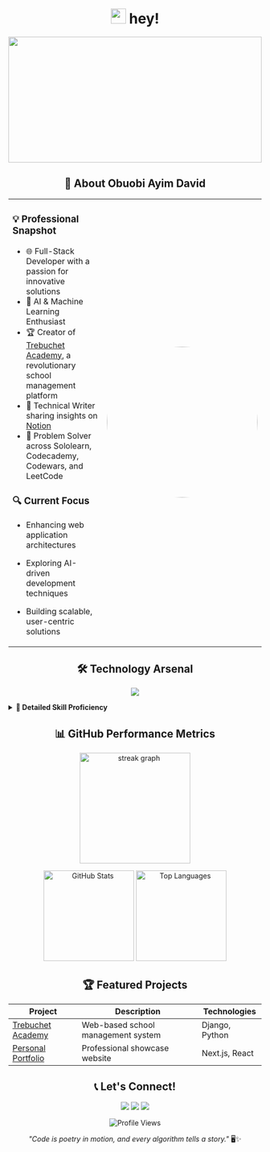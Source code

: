 <!-- Header with Dynamic Background -->
<h1 align="center">
  <img src="https://raw.githubusercontent.com/iampavangandhi/iampavangandhi/master/gifs/Hi.gif" width="30px"> hey!
</h1>

<!-- Dynamic Header Image with Subtle Animation -->
<p align="center">
  <img src="https://github.com/AWESOME04/AWESOME04/assets/102630199/a446339b-c8b5-4756-bbe4-ad39c50eae89" width="100%" height="250" style="object-fit: cover; animation: pulse 2s infinite;" />
</p>

<!-- Advanced About Me Section with Emoji Flair -->
<h2 align="center">🚀 About Obuobi Ayim David</h2>

<table width="100%">
  <tr>
    <td width="60%" valign="top">
      
### 💡 Professional Snapshot

- 🌐 Full-Stack Developer with a passion for innovative solutions
- 🤖 AI & Machine Learning Enthusiast
- 🏆 Creator of [Trebuchet Academy](https://trebuchet-academy-uh1t.onrender.com/), a revolutionary school management platform
- 📝 Technical Writer sharing insights on [Notion](https://www.notion.so/Quick-Note-ee60a664aa4a4c40b58c8f0ad1d323d7?pvs=4)
- 🧩 Problem Solver across Sololearn, Codecademy, Codewars, and LeetCode

### 🔍 Current Focus
- Enhancing web application architectures
- Exploring AI-driven development techniques
- Building scalable, user-centric solutions

    </td>
    <td width="40%" align="center">
      <img src="https://github.com/Adam-pw/Adam-pw/blob/main/animation_500_kxa883sd.gif" width="300" height="300" style="border-radius: 50%;" />
    </td>
  </tr>
</table>

<!-- Tech Stack with Detailed Icons -->
<h2 align="center">🛠 Technology Arsenal</h2>

<p align="center">
  <img src="https://skillicons.dev/icons?i=python,django,react,nextjs,nodejs,typescript,html,css,bootstrap,git,github,vscode,figma,docker,azure,digitalocean" />
</p>

<!-- Advanced Skills Breakdown -->
<details>
<summary><b>🔬 Detailed Skill Proficiency</b></summary>

| Category | Skills |
|----------|--------|
| Languages | Python, JavaScript, TypeScript, Bash |
| Frameworks | Django, React, Next.js, Node.js |
| Cloud & DevOps | Azure, DigitalOcean, Docker |
| Design & Tools | Figma, VSCode, Git, Canva |
</details>

<!-- GitHub Metrics with Enhanced Visualization -->
<h2 align="center">📊 GitHub Performance Metrics</h2>

<p align="center">
 <img src="https://streak-stats.demolab.com?user=aristocratjnr&locale=en&mode=daily&theme=dark&hide_border=false&border_radius=5&order=3" height="220" alt="streak graph"  />
</p>

<div align="center">
  <img src="https://github-readme-stats.vercel.app/api?username=aristocratjnr&show_icons=true&theme=radical&include_all_commits=true&count_private=true" height="180" alt="GitHub Stats"/>
  <img src="https://github-readme-stats.vercel.app/api/top-langs/?username=aristocratjnr&layout=compact&theme=radical" height="180" alt="Top Languages"/>
</div>

<!-- Project Showcase -->
<h2 align="center">🏆 Featured Projects</h2>

| Project | Description | Technologies |
|---------|-------------|--------------|
| [Trebuchet Academy](https://trebuchet-academy-uh1t.onrender.com/) | Web-based school management system | Django, Python |
| [Personal Portfolio](https://mynextjs-portfolio-nu.vercel.app/) | Professional showcase website | Next.js, React |

<!-- Dynamic Contact Section -->
<h2 align="center">📞 Let's Connect!</h2>

<p align="center">
  <a href="mailto:ayimobuobi@gmail.com"><img src="https://img.shields.io/badge/Gmail-D14836?style=for-the-badge&logo=gmail&logoColor=white" /></a>
  <a href="https://t.me/aristocratjnr"><img src="https://img.shields.io/badge/Telegram-2CA5E0?style=for-the-badge&logo=telegram&logoColor=white" /></a>
  <a href="https://www.linkedin.com/in/yourlinkedin"><img src="https://img.shields.io/badge/LinkedIn-0077B5?style=for-the-badge&logo=linkedin&logoColor=white" /></a>
</p>

<!-- Visitor Counter -->
<p align="center"> 
  <img src="https://komarev.com/ghpvc/?username=aristocratjnr&color=blueviolet" alt="Profile Views" />
</p>

<!-- Fun Quote -->
<p align="center">
  <i>"Code is poetry in motion, and every algorithm tells a story."</i> 🖥️✨
</p>
